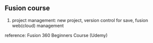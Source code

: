 ## Fusion course
1. project management: new project, version control for save, fusion web(cloud) management

reference: Fusion 360 Beginners Course (Udemy)

